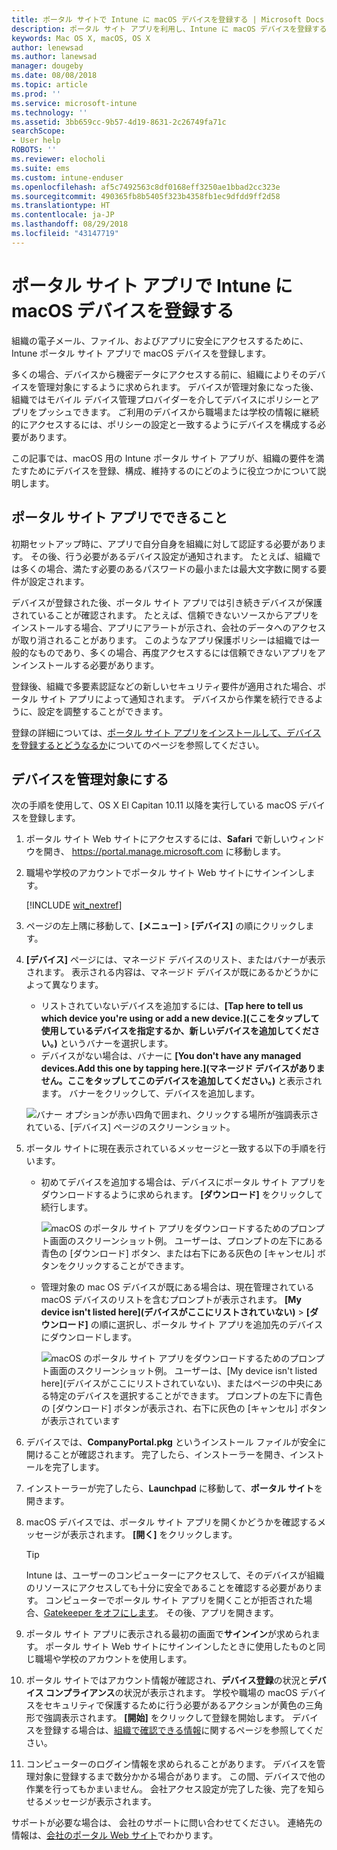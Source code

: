 ```yaml
---
title: ポータル サイトで Intune に macOS デバイスを登録する | Microsoft Docs
description: ポータル サイト アプリを利用し、Intune に macOS デバイスを登録する方法について説明します
keywords: Mac OS X, macOS, OS X
author: lenewsad
ms.author: lanewsad
manager: dougeby
ms.date: 08/08/2018
ms.topic: article
ms.prod: ''
ms.service: microsoft-intune
ms.technology: ''
ms.assetid: 3bb659cc-9b57-4d19-8631-2c26749fa71c
searchScope:
- User help
ROBOTS: ''
ms.reviewer: elocholi
ms.suite: ems
ms.custom: intune-enduser
ms.openlocfilehash: af5c7492563c8df0168eff3250ae1bbad2cc323e
ms.sourcegitcommit: 490365fb8b5405f323b4358fb1ec9dfdd9ff2d58
ms.translationtype: HT
ms.contentlocale: ja-JP
ms.lasthandoff: 08/29/2018
ms.locfileid: "43147719"
---
```

# <a name="enroll-your-macos-device-in-intune-with-the-company-portal-app"></a>ポータル サイト アプリで Intune に macOS デバイスを登録する

組織の電子メール、ファイル、およびアプリに安全にアクセスするために、Intune ポータル サイト アプリで macOS デバイスを登録します。

多くの場合、デバイスから機密データにアクセスする前に、組織によりそのデバイスを管理対象にするように求められます。 デバイスが管理対象になった後、組織ではモバイル デバイス管理プロバイダーを介してデバイスにポリシーとアプリをプッシュできます。 ご利用のデバイスから職場または学校の情報に継続的にアクセスするには、ポリシーの設定と一致するようにデバイスを構成する必要があります。  

この記事では、macOS 用の Intune ポータル サイト アプリが、組織の要件を満たすためにデバイスを登録、構成、維持するのにどのように役立つかについて説明します。

## <a name="what-to-expect-from-the-company-portal-app"></a>ポータル サイト アプリでできること

初期セットアップ時に、アプリで自分自身を組織に対して認証する必要があります。 その後、行う必要があるデバイス設定が通知されます。 たとえば、組織では多くの場合、満たす必要のあるパスワードの最小または最大文字数に関する要件が設定されます。    

デバイスが登録された後、ポータル サイト アプリでは引き続きデバイスが保護されていることが確認されます。 たとえば、信頼できないソースからアプリをインストールする場合、アプリにアラートが示され、会社のデータへのアクセスが取り消されることがあります。 このようなアプリ保護ポリシーは組織では一般的なものであり、多くの場合、再度アクセスするには信頼できないアプリをアンインストールする必要があります。

登録後、組織で多要素認証などの新しいセキュリティ要件が適用された場合、ポータル サイト アプリによって通知されます。 デバイスから作業を続行できるように、設定を調整することができます。  

登録の詳細については、[ポータル サイト アプリをインストールして、デバイスを登録するとどうなるか](what-happens-if-you-install-the-Company-Portal-app-and-enroll-your-device-in-intune-macos.md)についてのページを参照してください。  

## <a name="get-your-device-managed"></a>デバイスを管理対象にする  
次の手順を使用して、OS X El Capitan 10.11 以降を実行している macOS デバイスを登録します。   


1. ポータル サイト Web サイトにアクセスするには、__Safari__ で新しいウィンドウを開き、 https://portal.manage.microsoft.com に移動します。  

2. 職場や学校のアカウントでポータル サイト Web サイトにサインインします。

   [!INCLUDE [wit_nextref](includes/end-user-password-guidance.md)]


3. ページの左上隅に移動して、**[メニュー]** > **[デバイス]** の順にクリックします。  

4. __[デバイス]__ ページには、マネージド デバイスのリスト、またはバナーが表示されます。 表示される内容は、マネージド デバイスが既にあるかどうかによって異なります。 
    * リストされていないデバイスを追加するには、**[Tap here to tell us which device you're using or add a new device.]\(ここをタップして使用しているデバイスを指定するか、新しいデバイスを追加してください。\)** というバナーを選択します。
    * デバイスがない場合は、バナーに **[You don't have any managed devices.Add this one by tapping here.]\(マネージド デバイスがありません。ここをタップしてこのデバイスを追加してください。\)** と表示されます。 バナーをクリックして、デバイスを追加します。  

     ![バナー オプションが赤い四角で囲まれ、クリックする場所が強調表示されている、[デバイス] ページのスクリーンショット。](./media/CP-enroll-MACOS-1808.png)  
5.  ポータル サイトに現在表示されているメッセージと一致する以下の手順を行います。  
    * 初めてデバイスを追加する場合は、デバイスにポータル サイト アプリをダウンロードするように求められます。 **[ダウンロード]** をクリックして続行します。  

         ![macOS のポータル サイト アプリをダウンロードするためのプロンプト画面のスクリーンショット例。 ユーザーは、プロンプトの左下にある青色の [ダウンロード] ボタン、または右下にある灰色の [キャンセル] ボタンをクリックすることができます。](./media/CP-enroll-download-macOS-1808.png)  

    * 管理対象の mac OS デバイスが既にある場合は、現在管理されている macOS デバイスのリストを含むプロンプトが表示されます。 **[My device isn't listed here]\(デバイスがここにリストされていない\)** > **[ダウンロード]** の順に選択し、ポータル サイト アプリを追加先のデバイスにダウンロードします。  

         ![macOS のポータル サイト アプリをダウンロードするためのプロンプト画面のスクリーンショット例。 ユーザーは、[My device isn't listed here]\(デバイスがここにリストされていない\)、またはページの中央にある特定のデバイスを選択することができます。 プロンプトの左下に青色の [ダウンロード] ボタンが表示され、右下に灰色の [キャンセル] ボタンが表示されています](./media/cp-mac-os-device-isnt-here-1808.png)  

6. デバイスでは、**CompanyPortal.pkg** というインストール ファイルが安全に開けることが確認されます。 完了したら、インストーラーを開き、インストールを完了します。  

7. インストーラーが完了したら、**Launchpad** に移動して、**ポータル サイト**を開きます。  

8. macOS デバイスでは、ポータル サイト アプリを開くかどうかを確認するメッセージが表示されます。 **[開く]** をクリックします。  

   > [!TIP]
   > Intune は、ユーザーのコンピューターにアクセスして、そのデバイスが組織のリソースにアクセスしても十分に安全であることを確認する必要があります。 コンピューターでポータル サイト アプリを開くことが拒否された場合、[Gatekeeper をオフにします](https://support.apple.com/HT202491)。 その後、アプリを開きます。

9. ポータル サイト アプリに表示される最初の画面で**サインイン**が求められます。 ポータル サイト Web サイトにサインインしたときに使用したものと同じ職場や学校のアカウントを使用します。

10. ポータル サイトではアカウント情報が確認され、**デバイス登録**の状況と**デバイス コンプライアンス**の状況が表示されます。 学校や職場の macOS デバイスをセキュリティで保護するために行う必要があるアクションが黄色の三角形で強調表示されます。 **[開始]** をクリックして登録を開始します。 デバイスを登録する場合は、[組織で確認できる情報](what-info-can-your-company-see-when-you-enroll-your-device-in-intune.md)に関するページを参照してください。

11. コンピューターのログイン情報を求められることがあります。 デバイスを管理対象に登録するまで数分かかる場合があります。 この間、デバイスで他の作業を行ってもかまいません。 会社アクセス設定が完了した後、完了を知らせるメッセージが表示されます。  

サポートが必要な場合は、 会社のサポートに問い合わせてください。 連絡先の情報は、[会社のポータル Web サイト](https://go.microsoft.com/fwlink/?linkid=2010980)でわかります。  
